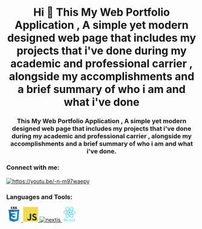 <h1 align="center">Hi 👋 This My Web Portfolio Application , A simple yet modern designed web page that includes my projects that i've done during my academic and professional carrier , alongside my accomplishments and a brief summary of who i am and what i've done</h1>
<h3 align="center">This My Web Portfolio Application , A simple yet modern designed web page that includes my projects that i've done during my academic and professional carrier , alongside my accomplishments and a brief summary of who i am and what i've done.</h3>

<h3 align="left">Connect with me:</h3>
<p align="left">
<a href="https://www.youtube.com/c/https://youtu.be/-n-m97waepy" target="blank"><img align="center" src="https://raw.githubusercontent.com/rahuldkjain/github-profile-readme-generator/master/src/images/icons/Social/youtube.svg" alt="https://youtu.be/-n-m97waepy" height="30" width="40" /></a>
</p>

<h3 align="left">Languages and Tools:</h3>
<p align="left"> <a href="https://www.w3schools.com/css/" target="_blank" rel="noreferrer"> <img src="https://raw.githubusercontent.com/devicons/devicon/master/icons/css3/css3-original-wordmark.svg" alt="css3" width="40" height="40"/> </a> <a href="https://developer.mozilla.org/en-US/docs/Web/JavaScript" target="_blank" rel="noreferrer"> <img src="https://raw.githubusercontent.com/devicons/devicon/master/icons/javascript/javascript-original.svg" alt="javascript" width="40" height="40"/> </a> <a href="https://nextjs.org/" target="_blank" rel="noreferrer"> <img src="https://cdn.worldvectorlogo.com/logos/nextjs-2.svg" alt="nextjs" width="40" height="40"/> </a> <a href="https://reactjs.org/" target="_blank" rel="noreferrer"> <img src="https://raw.githubusercontent.com/devicons/devicon/master/icons/react/react-original-wordmark.svg" alt="react" width="40" height="40"/> </a> </p>

